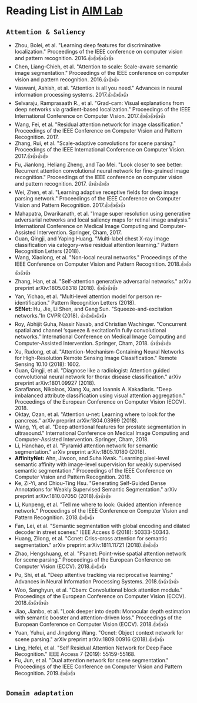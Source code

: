# Reading List in [AIM Lab](http://www.ee.cityu.edu.hk/~yxyuan/index.htm) 

## `Attention & Saliency`
* Zhou, Bolei, et al. "Learning deep features for discriminative localization." Proceedings of the IEEE conference on computer vision and pattern recognition. 2016.👍👍👍👍👍
* Chen, Liang-Chieh, et al. "Attention to scale: Scale-aware semantic image segmentation." Proceedings of the IEEE conference on computer vision and pattern recognition. 2016.👍👍👍
* Vaswani, Ashish, et al. "Attention is all you need." Advances in neural information processing systems. 2017.👍👍👍👍
* Selvaraju, Ramprasaath R., et al. "Grad-cam: Visual explanations from deep networks via gradient-based localization." Proceedings of the IEEE International Conference on Computer Vision. 2017.👍👍👍👍👍
* Wang, Fei, et al. "Residual attention network for image classification." Proceedings of the IEEE Conference on Computer Vision and Pattern Recognition. 2017.
* Zhang, Rui, et al. "Scale-adaptive convolutions for scene parsing." Proceedings of the IEEE International Conference on Computer Vision. 2017.👍👍👍👍
* Fu, Jianlong, Heliang Zheng, and Tao Mei. "Look closer to see better: Recurrent attention convolutional neural network for fine-grained image recognition." Proceedings of the IEEE conference on computer vision and pattern recognition. 2017. 👍👍👍👍
* Wei, Zhen, et al. "Learning adaptive receptive fields for deep image parsing network." Proceedings of the IEEE Conference on Computer Vision and Pattern Recognition. 2017.👍👍👍👍
* Mahapatra, Dwarikanath, et al. "Image super resolution using generative adversarial networks and local saliency maps for retinal image analysis." International Conference on Medical Image Computing and Computer-Assisted Intervention. Springer, Cham, 2017.
* Guan, Qingji, and Yaping Huang. "Multi-label chest X-ray image classification via category-wise residual attention learning." Pattern Recognition Letters (2018).
* Wang, Xiaolong, et al. "Non-local neural networks." Proceedings of the IEEE Conference on Computer Vision and Pattern Recognition. 2018.👍👍👍👍👍
* Zhang, Han, et al. "Self-attention generative adversarial networks." arXiv preprint arXiv:1805.08318 (2018). 👍👍👍👍
* Yan, Yichao, et al. "Multi-level attention model for person re-identification." Pattern Recognition Letters (2018). 
* **SENet:** Hu, Jie, Li Shen, and Gang Sun. "Squeeze-and-excitation networks."In CVPR (2018). 👍👍👍👍👍
* Roy, Abhijit Guha, Nassir Navab, and Christian Wachinger. "Concurrent spatial and channel ‘squeeze & excitation’in fully convolutional networks." International Conference on Medical Image Computing and Computer-Assisted Intervention. Springer, Cham, 2018. 👍👍👍👍
* Xu, Rudong, et al. "Attention-Mechanism-Containing Neural Networks for High-Resolution Remote Sensing Image Classification." Remote Sensing 10.10 (2018): 1602.
* Guan, Qingji, et al. "Diagnose like a radiologist: Attention guided convolutional neural network for thorax disease classification." arXiv preprint arXiv:1801.09927 (2018).
* Sarafianos, Nikolaos, Xiang Xu, and Ioannis A. Kakadiaris. "Deep imbalanced attribute classification using visual attention aggregation." Proceedings of the European Conference on Computer Vision (ECCV). 2018.
* Oktay, Ozan, et al. "Attention u-net: Learning where to look for the pancreas." arXiv preprint arXiv:1804.03999 (2018).
* Wang, Yi, et al. "Deep attentional features for prostate segmentation in ultrasound." International Conference on Medical Image Computing and Computer-Assisted Intervention. Springer, Cham, 2018.
* Li, Hanchao, et al. "Pyramid attention network for semantic segmentation." arXiv preprint arXiv:1805.10180 (2018).
* **AffinityNet:** Ahn, Jiwoon, and Suha Kwak. "Learning pixel-level semantic affinity with image-level supervision for weakly supervised semantic segmentation." Proceedings of the IEEE Conference on Computer Vision and Pattern Recognition. 2018.
* Ke, Zi-Yi, and Chiou-Ting Hsu. "Generating Self-Guided Dense Annotations for Weakly Supervised Semantic Segmentation." arXiv preprint arXiv:1810.07050 (2018).👍👍👍
* Li, Kunpeng, et al. "Tell me where to look: Guided attention inference network." Proceedings of the IEEE Conference on Computer Vision and Pattern Recognition. 2018.👍👍👍
* Fan, Lei, et al. "Semantic segmentation with global encoding and dilated decoder in street scenes." IEEE Access 6 (2018): 50333-50343.
* Huang, Zilong, et al. "Ccnet: Criss-cross attention for semantic segmentation." arXiv preprint arXiv:1811.11721 (2018).👍👍👍
* Zhao, Hengshuang, et al. "Psanet: Point-wise spatial attention network for scene parsing." Proceedings of the European Conference on Computer Vision (ECCV). 2018.👍👍👍
* Pu, Shi, et al. "Deep attentive tracking via reciprocative learning." Advances in Neural Information Processing Systems. 2018.👍👍👍👍
* Woo, Sanghyun, et al. "Cbam: Convolutional block attention module." Proceedings of the European Conference on Computer Vision (ECCV). 2018.👍👍👍👍
* Jiao, Jianbo, et al. "Look deeper into depth: Monocular depth estimation with semantic booster and attention-driven loss." Proceedings of the European Conference on Computer Vision (ECCV). 2018.👍👍👍
* Yuan, Yuhui, and Jingdong Wang. "Ocnet: Object context network for scene parsing." arXiv preprint arXiv:1809.00916 (2018).👍👍👍
* Ling, Hefei, et al. "Self Residual Attention Network for Deep Face Recognition." IEEE Access 7 (2019): 55159-55168.
* Fu, Jun, et al. "Dual attention network for scene segmentation." Proceedings of the IEEE Conference on Computer Vision and Pattern Recognition. 2019.👍👍👍

## `Domain adaptation`

